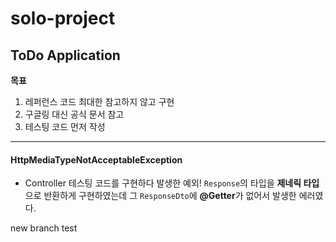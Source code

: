 # solo-project
## ToDo Application
**목표**
1. 레퍼런스 코드 최대한 참고하지 않고 구현
2. 구글링 대신 공식 문서 참고
3. 테스팅 코드 먼저 작성

***
#### HttpMediaTypeNotAcceptableException
- Controller 테스팅 코드를 구현하다 발생한 예외!
  `Response`의 타입을 **제네릭 타입**으로 반환하게 구현하였는데 그 `ResponseDto`에 **@Getter**가 없어서 발생한 에러였다.

new branch test